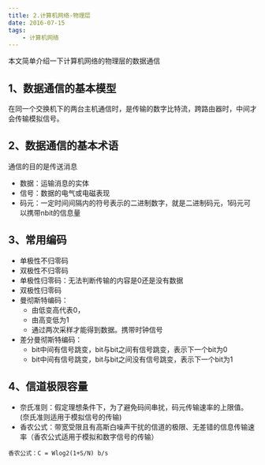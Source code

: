 ```yaml
---
title: 2.计算机网络-物理层
date: 2016-07-15
tags:
    - 计算机网络
---
```


本文简单介绍一下计算机网络的物理层的数据通信

<!-- more -->

## 1、数据通信的基本模型

在同一个交换机下的两台主机通信时，是传输的数字比特流，跨路由器时，中间才会传输模拟信号。

## 2、数据通信的基本术语

通信的目的是传送消息

- 数据：运输消息的实体
- 信号：数据的电气或电磁表现
- 码元：一定时间间隔内的符号表示的二进制数字，就是二进制码元，1码元可以携带nbit的信息量
## 3、常用编码

- 单极性不归零码
- 双极性不归零码
- 单极性归零码：无法判断传输的内容是0还是没有数据
- 双极性归零码
- 曼彻斯特编码：
  - 由低变高代表0，
  - 由高变低为1
  - 通过两次采样才能得到数据。携带时钟信号
- 差分曼彻斯特编码：
  - bit中间有信号跳变，bit与bit之间有信号跳变，表示下一个bit为0
  - bit中间有信号跳变，bit与bit之间没有信号跳变，表示下一个bit为1

## 4、信道极限容量

- 奈氏准则：假定理想条件下，为了避免码间串扰，码元传输速率的上限值。(奈氏准则适用于模拟信号的传输)
- 香农公式：带宽受限且有高斯白噪声干扰的信道的极限、无差错的信息传输速率（香农公式适用于模拟和数字信号的传输）
```
香农公式：C = Wlog2(1+S/N) b/s
```
